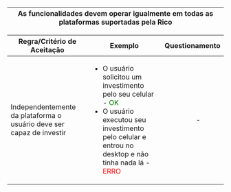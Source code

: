 <table>
    <thead>
        <tr>
            <th colspan="2" rowspan="2"> As funcionalidades devem operar igualmente em todas as plataformas suportadas pela Rico</th>
        </tr>        
    </thead>
</table>

<table>
    <thead>
        <tr>
            <th>Regra/Critério de Aceitação</th>
            <th>Exemplo</th>
            <th>Questionamento</th>
        </tr>        
    </thead>
    <tbody>
        <tr>
            <td>Independentemente da plataforma o usuário deve ser capaz de investir</td>
            <td>
                <ul>
                    <li>O usuário solicitou um investimento pelo seu celular - <span style="color:green">OK</span></li>
                    <li>O usuário executou seu investimento pelo celular e entrou no desktop e não tinha nada lá - <span style="color:red">ERRO</span></li>
                </ul>
            </td>
            <td>
                <ul>
                    <p align="center">-</p>
                </ul>
            </td>
        </tr>
    </tbody>
</table>